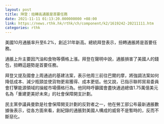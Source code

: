 ```yaml
---
layout: post
title: 拜登：扭轉高通脹是首要任務
date: 2021-11-11 01:13:20.000000000 +08:00
link: https://news.rthk.hk/rthk/ch/component/k2/1619242-20211111.htm
categories: rthk
---
```


美國10月通脹率升至6.2%，創近31年新高。總統拜登表示，扭轉通脹將是首要任務。

通脹上升主要因汽油和食物等價格上漲。拜登在聲明中說，通脹損害了美國人的錢包，扭轉這趨勢是首要任務。

拜登又提及國會上周通過的基建法案，表示他周三前往巴爾的摩，將強調法案如何降低成本、減少瓶頸並使貨物更易獲得、成本更低。他又說，已指示聯邦貿易委員會打擊能源領域的操縱市場價格行為。他同時呼籲國會盡快通過總值1.75萬億美元名為「重建更美好未來」的社會保障開支計劃。

民主黨參議員曼欽是社會保障開支計劃的反對者之一，他在勞工部公布最新通脹數據後表示，從各方面來看，創紀錄的通脹對美國人構成的威脅不是暫時的，反而不斷惡化。
